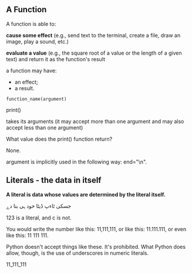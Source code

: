 ## A Function

A function is able to:

**cause some effect** (e.g., send text to the terminal, create a file, draw an image, play a sound, etc.)

**evaluate a value** (e.g., the square root of a value or the length of a given text) and return it as the function's result

a function may have:

- an effect;
- a result.

`function_name(argument)`

print()

takes its arguments (it may accept more than one argument and may also accept less than one argument)

What value does the print() function return?

None.

argument is implicitly used in the following way: end="\n".

## Literals - the data in itself

**A literal is data whose values are determined by the literal itself.**

جسكی ٹاءپ ڈیٹا خود ہی بتا دے

123 is a literal, and c is not.

You would write the number like this: 11,111,111, or like this: 11.111.111, or even like this: 11 111 111.

Python doesn't accept things like these. It's prohibited. What Python does allow, though, is the use of underscores in numeric literals.

11_111_111
